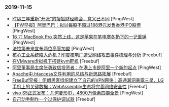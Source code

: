### 2019-11-15

* [时隔三年重新“开张”的搜狐财经峰会，意义已不同](https://www.pingwest.com/a/197725) [PingWest]
* [【PW早报】阿里巴巴：拟以每股不超过188港元发售香港IPO股票](https://www.pingwest.com/w/197755) [PingWest]
* [16 寸 MacBook Pro 突然上线，这是苹果在笔电寒冬扔下的一记重锤](https://www.pingwest.com/a/197667) [PingWest]
* [法拉第未来宣布两位高管加盟](https://www.pingwest.com/w/197780) [PingWest]
* [核心工业系统陷入危机？印度核电厂遭受网络攻击事件梳理与分析](https://www.freebuf.com/articles/system/218622.html) [Freebuf]
* [在VMware虚拟机下搭建kvm靶机](https://www.freebuf.com/articles/others-articles/219556.html) [Freebuf]
* [阿里董事局主席张勇致信投资者：在港上市是阿里一个新的起点](https://www.pingwest.com/w/197767) [PingWest]
* [Apache中.htaccess文件利用的总结与新思路拓展](https://www.freebuf.com/vuls/218495.html) [Freebuf]
* [FreeBuf早报｜伊朗黑客组织建立了自己的VPN网络；高通漏洞暴露三星、LG手机上的关键数据；WebAssembly生态将完善网络安全性](https://www.freebuf.com/news/220148.html) [Freebuf]
* [vivo S5正式发布：几何菱形ID，4800万像素四摄全景](https://www.pingwest.com/w/197765) [PingWest]
* [自己动手制作一个过保护调试器](https://www.freebuf.com/articles/system/218884.html) [Freebuf]
